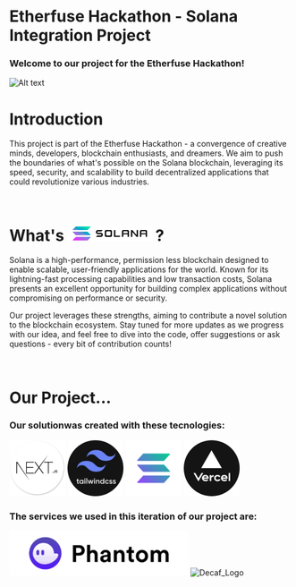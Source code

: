 # Etherfuse Hackathon - Solana Integration Project

### Welcome to our project for the Etherfuse Hackathon!
![Alt text](https://hackathon.etherfuse.com/_next/image?url=https%3A%2F%2Fres.cloudinary.com%2Fdoxsdrk3n%2Fimage%2Fupload%2Fv1683683335%2Fevents_development%2F644872f40a4195997e430784%2Fphoto.jpg&w=828&q=75 "a title")

# Introduction
This project is part of the Etherfuse Hackathon - a convergence of creative minds, developers, blockchain enthusiasts, and dreamers. We aim to push the boundaries of what's possible on the Solana blockchain, leveraging its speed, security, and scalability to build decentralized applications that could revolutionize various industries.

<br/>

# What's <img src="./web/public/images/solana-logo.png" alt="Solana_Logo" width=150/> ?
Solana is a high-performance, permission less blockchain designed to enable scalable, user-friendly applications for the world. Known for its lightning-fast processing capabilities and low transaction costs, Solana presents an excellent opportunity for building complex applications without compromising on performance or security.

Our project leverages these strengths, aiming to contribute a novel solution to the blockchain ecosystem. Stay tuned for more updates as we progress with our idea, and feel free to dive into the code, offer suggestions or ask questions - every bit of contribution counts!

<br/>

# Our Project...

### Our solutionwas created with these tecnologies:
<img src="./web/public/images/nextlogo.png" alt="NextJS_Logo" height=100/>
<img src="./web/public/images/Tailwind.png" alt="Tailwind_Logo" height=100>
<img src="./web/public/images/solana.png" alt="Solana_Logo" height=100/>
<img src="./web/public/images/Vercel.png" alt="Vercel_Logo" height=100>

### The services we used in this iteration of our project are:
<img src="./web/public/images/Phantomm.png" alt="Phantom_Logo" height=80>
<img scr="./web/public/images/Decaf.png" alt="Decaf_Logo" height=80>